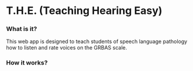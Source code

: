# T.H.E. (Teaching Hearing Easy)

### What is it?

This web app is designed to teach students of speech language pathology how to listen and rate voices on the GRBAS scale.

### How it works?

